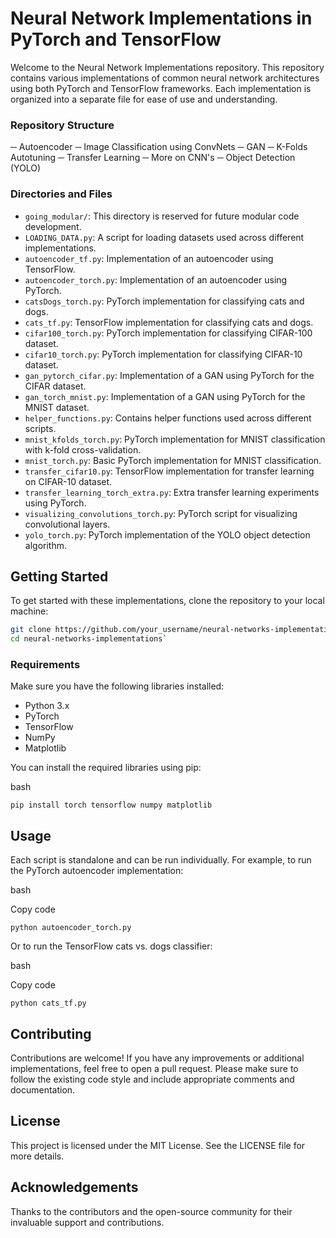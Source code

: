 # Neural Network Implementations in PyTorch and TensorFlow

Welcome to the Neural Network Implementations repository. This repository contains various implementations of common neural network architectures using both PyTorch and TensorFlow frameworks. Each implementation is organized into a separate file for ease of use and understanding.

### Repository Structure
─ Autoencoder
─ Image Classification using ConvNets
─ GAN 
─ K-Folds Autotuning
─ Transfer Learning 
─ More on CNN's 
─ Object Detection (YOLO)

 ### Directories and Files

- `going_modular/`: This directory is reserved for future modular code development.
- `LOADING_DATA.py`: A script for loading datasets used across different implementations.
- `autoencoder_tf.py`: Implementation of an autoencoder using TensorFlow.
- `autoencoder_torch.py`: Implementation of an autoencoder using PyTorch.
- `catsDogs_torch.py`: PyTorch implementation for classifying cats and dogs.
- `cats_tf.py`: TensorFlow implementation for classifying cats and dogs.
- `cifar100_torch.py`: PyTorch implementation for classifying CIFAR-100 dataset.
- `cifar10_torch.py`: PyTorch implementation for classifying CIFAR-10 dataset.
- `gan_pytorch_cifar.py`: Implementation of a GAN using PyTorch for the CIFAR dataset.
- `gan_torch_mnist.py`: Implementation of a GAN using PyTorch for the MNIST dataset.
- `helper_functions.py`: Contains helper functions used across different scripts.
- `mnist_kfolds_torch.py`: PyTorch implementation for MNIST classification with k-fold cross-validation.
- `mnist_torch.py`: Basic PyTorch implementation for MNIST classification.
- `transfer_cifar10.py`: TensorFlow implementation for transfer learning on CIFAR-10 dataset.
- `transfer_learning_torch_extra.py`: Extra transfer learning experiments using PyTorch.
- `visualizing_convolutions_torch.py`: PyTorch script for visualizing convolutional layers.
- `yolo_torch.py`: PyTorch implementation of the YOLO object detection algorithm.

## Getting Started

To get started with these implementations, clone the repository to your local machine:

```bash
git clone https://github.com/your_username/neural-networks-implementations.git
cd neural-networks-implementations`
```

### Requirements

Make sure you have the following libraries installed:

-   Python 3.x
-   PyTorch
-   TensorFlow
-   NumPy
-   Matplotlib

You can install the required libraries using pip:

bash

`pip install torch tensorflow numpy matplotlib`

Usage
-----

Each script is standalone and can be run individually. For example, to run the PyTorch autoencoder implementation:

bash

Copy code

`python autoencoder_torch.py`

Or to run the TensorFlow cats vs. dogs classifier:

bash

Copy code

`python cats_tf.py`

Contributing
------------

Contributions are welcome! If you have any improvements or additional implementations, feel free to open a pull request. Please make sure to follow the existing code style and include appropriate comments and documentation.

License
-------

This project is licensed under the MIT License. See the LICENSE file for more details.

Acknowledgements
----------------

Thanks to the contributors and the open-source community for their invaluable support and contributions.
